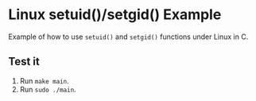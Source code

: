 # Linux setuid()/setgid() Example

Example of how to use `setuid()` and `setgid()` functions under Linux in C.

## Test it

1. Run `make main`.
2. Run `sudo ./main`.
